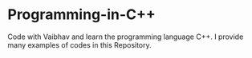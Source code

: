 # Programming-in-C++

Code with Vaibhav and learn the programming language C++. 
I provide many examples of codes in this Repository.
